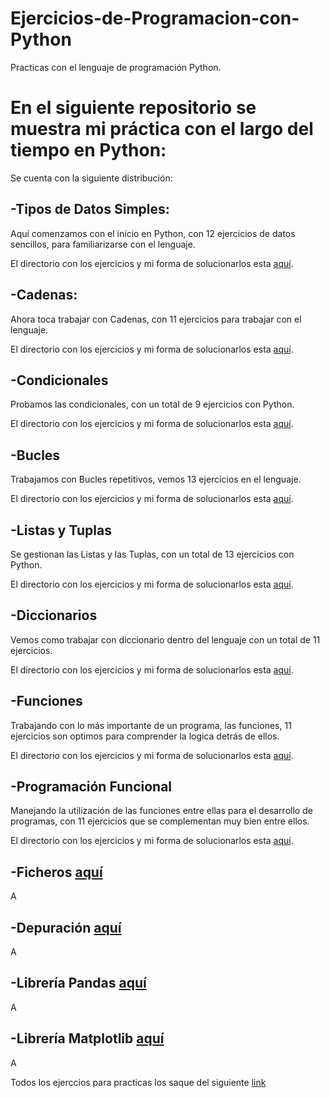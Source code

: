 # Ejercicios-de-Programacion-con-Python

Practicas con el lenguaje de programación Python.

En el siguiente repositorio se muestra mi práctica con el largo del tiempo en Python:
=====================================================================================

Se cuenta con la siguiente distribución:

-Tipos de Datos Simples:
---------------------------------
Aquí comenzamos con el inicio en Python, con 12 ejercicios de datos sencillos, para familiarizarse con el lenguaje.

El directorio con los ejercicios y mi forma de solucionarlos esta  [aquí](https://github.com/SyZeck/Ejercicios-de-Programacion-con-Python/tree/main/Tipos%20de%20Datos%20Simples).

-Cadenas:
---------------------------------
Ahora toca trabajar con Cadenas, con 11 ejercicios para trabajar con el lenguaje.

El directorio con los ejercicios y mi forma de solucionarlos esta  [aquí](https://github.com/SyZeck/Ejercicios-de-Programacion-con-Python/tree/main/Cadenas).

-Condicionales
---------------------------------
Probamos las condicionales, con un total de 9 ejercicios con Python.

El directorio con los ejercicios y mi forma de solucionarlos esta  [aquí](https://github.com/SyZeck/Ejercicios-de-Programacion-con-Python/tree/main/Condicionales).

-Bucles 
---------------------------------
Trabajamos con Bucles repetitivos, vemos 13 ejercicios en el lenguaje.

El directorio con los ejercicios y mi forma de solucionarlos esta  [aquí](https://github.com/SyZeck/Ejercicios-de-Programacion-con-Python/tree/main/Bucles).

-Listas y Tuplas
---------------------------------
Se gestionan las Listas y las Tuplas, con un total de 13 ejercicios con Python.

El directorio con los ejercicios y mi forma de solucionarlos esta  [aquí](https://github.com/SyZeck/Ejercicios-de-Programacion-con-Python/tree/main/Listas%20y%20Tuplas).

-Diccionarios 
---------------------------------
Vemos como trabajar con diccionario dentro del lenguaje con un total de 11 ejercicios.

 El directorio con los ejercicios y mi forma de solucionarlos esta [aquí](https://github.com/SyZeck/Ejercicios-de-Programacion-con-Python/tree/main/Diccionarios).

-Funciones 
---------------------------------
Trabajando con lo más importante de un programa, las funciones, 11 ejercicios son optimos para comprender la logica detrás de ellos.

El directorio con los ejercicios y mi forma de solucionarlos esta [aquí](https://github.com/SyZeck/Ejercicios-de-Programacion-con-Python/tree/main/Funciones).

-Programación Funcional 
---------------------------------
Manejando la utilización de las funciones entre ellas para el desarrollo de programas, con 11 ejercicios que se complementan muy bien entre ellos.

El directorio con los ejercicios y mi forma de solucionarlos esta [aquí](https://github.com/SyZeck/Ejercicios-de-Programacion-con-Python/tree/main/Programaci%C3%B3n%20Funcional).

-Ficheros [aquí](https://github.com/SyZeck/Ejercicios-de-Programacion-con-Python/tree/main/Ficheros)
---------------------------------
A

-Depuración [aquí]()
---------------------------------
A

-Librería Pandas [aquí]()
---------------------------------
A

-Librería Matplotlib [aquí]()
---------------------------------
A


Todos los ejerccios para practicas los saque del siguiente [link](https://aprendeconalf.es/docencia/python/ejercicios/)
